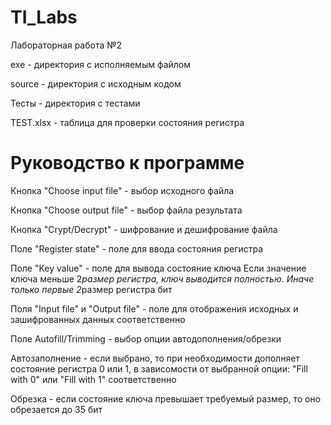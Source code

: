 # TI_Labs
Лабораторная работа №2

exe - директория с исполняемым файлом

source - директория с исходным кодом

Тесты - директория с тестами

TEST.xlsx - таблица для проверки состояния регистра

# Руководство к программе

Кнопка "Choose input file" - выбор исходного файла

Кнопка "Choose output file" - выбор файла результата

Кнопка "Crypt/Decrypt" - шифрование и дешифрование файла

Поле "Register state" - поле для ввода состояния регистра

Поле "Key value" - поле для вывода состояние ключа
Если значение ключа меньше 2*размер регистра, ключ выводится полностью.
Иначе только первые 2*размер регистра бит

Поля "Input file" и "Output file" - поле для отображения исходных и зашифрованных данных соответственно 

Поле Autofill/Trimming - выбор опции автодополнения/обрезки 

Автозаполнение - если выбрано, то при необходимости дополняет состояние регистра 0 или 1, в зависомости от выбранной опции: "Fill with 0" или "Fill with 1" соответственно

Обрезка - если состояние ключа превышает требуемый размер, то оно обрезается до 35 бит



